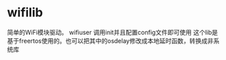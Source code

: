 # wifilib
简单的WiFi模块驱动。
wifiuser 调用init并且配置config文件即可使用
这个lib是基于freertos使用的。也可以把其中的osdelay修改成本地延时函数，转换成非系统库
